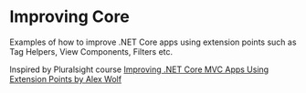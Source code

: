 # Improving Core

Examples of how to improve .NET Core apps using extension points such as Tag Helpers, View Components, Filters etc. 

Inspired by Pluralsight 
course [Improving .NET Core MVC Apps Using Extension Points by Alex Wolf](https://app.pluralsight.com/library/courses/dotnet-core-mvc-apps-extensions/table-of-contents)

